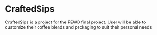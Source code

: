 # CraftedSips
CraftedSips is a project for the FEWD final project. User will be able to customize their coffee blends and packaging to suit their personal needs


<!-- The Developers of CraftedSips: an small about page for our selves; i was thinking where we're from and why we decied to take the course. -->